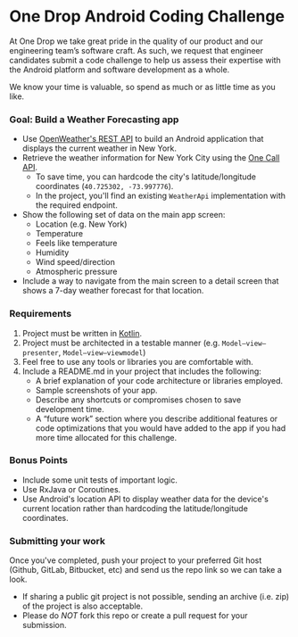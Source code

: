 # One Drop Android Coding Challenge

At One Drop we take great pride in the quality of our product and our engineering team’s software craft. As such, we request that engineer candidates submit a code challenge to help us assess their expertise with the Android platform and software development as a whole.

We know your time is valuable, so spend as much or as little time as you like.

### Goal: Build a Weather Forecasting app

* Use [OpenWeather's REST API](https://openweathermap.org/api) to build an Android application that displays the current weather in New York.
* Retrieve the weather information for New York City using the [One Call API](https://openweathermap.org/api/one-call-api).
  - To save time, you can hardcode the city's latitude/longitude coordinates (`40.725302, -73.997776`).
  - In the project, you'll find an existing `WeatherApi` implementation with the required endpoint.
* Show the following set of data on the main app screen:
  - Location (e.g. New York)
  - Temperature
  - Feels like temperature
  - Humidity
  - Wind speed/direction
  - Atmospheric pressure
* Include a way to navigate from the main screen to a detail screen that shows a 7-day weather forecast for that location.

### Requirements
1. Project must be written in [Kotlin](https://kotlinlang.org/).
2. Project must be architected in a testable manner (e.g. `Model–view–presenter`, `Model–view–viewmodel`)
3. Feel free to use any tools or libraries you are comfortable with.
4. Include a README.md in your project that includes the following:
    * A brief explanation of your code architecture or libraries employed.
    * Sample screenshots of your app.
    * Describe any shortcuts or compromises chosen to save development time.
    * A “future work” section where you describe additional features or code optimizations that you would have added to the app if you had more time allocated for this challenge.

### Bonus Points
* Include some unit tests of important logic.
* Use RxJava or Coroutines.
* Use Android's location API to display weather data for the device's current location rather than hardcoding the latitude/longitude coordinates.

### Submitting your work
Once you've completed, push your project to your preferred Git host (Github, GitLab, Bitbucket, etc) and send us the repo link so we can take a look.

* If sharing a public git project is not possible, sending an archive (i.e. zip) of the project is also acceptable.
* Please do *NOT* fork this repo or create a pull request for your submission.
